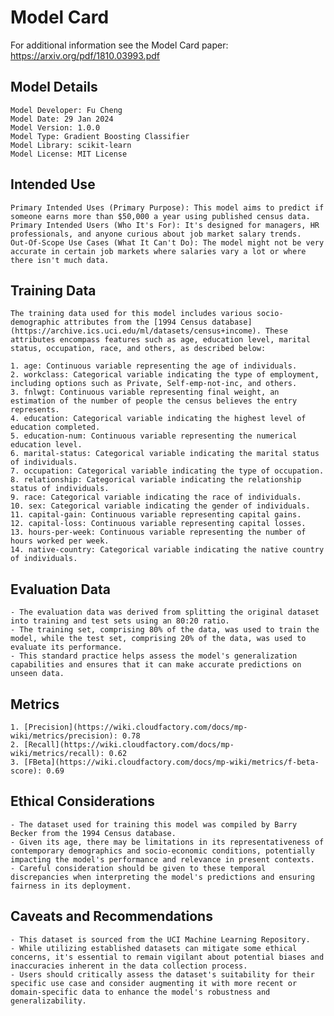 # Model Card
For additional information see the Model Card paper: https://arxiv.org/pdf/1810.03993.pdf

## Model Details
    Model Developer: Fu Cheng
    Model Date: 29 Jan 2024
    Model Version: 1.0.0
    Model Type: Gradient Boosting Classifier
    Model Library: scikit-learn
    Model License: MIT License 

## Intended Use
    Primary Intended Uses (Primary Purpose): This model aims to predict if someone earns more than $50,000 a year using published census data.
    Primary Intended Users (Who It's For): It's designed for managers, HR professionals, and anyone curious about job market salary trends.
    Out-Of-Scope Use Cases (What It Can't Do): The model might not be very accurate in certain job markets where salaries vary a lot or where there isn't much data.

## Training Data
    The training data used for this model includes various socio-demographic attributes from the [1994 Census database](https://archive.ics.uci.edu/ml/datasets/census+income). These attributes encompass features such as age, education level, marital status, occupation, race, and others, as described below:

    1. age: Continuous variable representing the age of individuals.
    2. workclass: Categorical variable indicating the type of employment, including options such as Private, Self-emp-not-inc, and others.
    3. fnlwgt: Continuous variable representing final weight, an estimation of the number of people the census believes the entry represents.
    4. education: Categorical variable indicating the highest level of education completed.
    5. education-num: Continuous variable representing the numerical education level.
    6. marital-status: Categorical variable indicating the marital status of individuals.
    7. occupation: Categorical variable indicating the type of occupation.
    8. relationship: Categorical variable indicating the relationship status of individuals.
    9. race: Categorical variable indicating the race of individuals.
    10. sex: Categorical variable indicating the gender of individuals.
    11. capital-gain: Continuous variable representing capital gains.
    12. capital-loss: Continuous variable representing capital losses.
    13. hours-per-week: Continuous variable representing the number of hours worked per week.
    14. native-country: Categorical variable indicating the native country of individuals.

## Evaluation Data
    - The evaluation data was derived from splitting the original dataset into training and test sets using an 80:20 ratio.
    - The training set, comprising 80% of the data, was used to train the model, while the test set, comprising 20% of the data, was used to evaluate its performance.
    - This standard practice helps assess the model's generalization capabilities and ensures that it can make accurate predictions on unseen data.

## Metrics
    1. [Precision](https://wiki.cloudfactory.com/docs/mp-wiki/metrics/precision): 0.78
    2. [Recall](https://wiki.cloudfactory.com/docs/mp-wiki/metrics/recall): 0.62
    3. [FBeta](https://wiki.cloudfactory.com/docs/mp-wiki/metrics/f-beta-score): 0.69

## Ethical Considerations
    - The dataset used for training this model was compiled by Barry Becker from the 1994 Census database.
    - Given its age, there may be limitations in its representativeness of contemporary demographics and socio-economic conditions, potentially impacting the model's performance and relevance in present contexts.
    - Careful consideration should be given to these temporal discrepancies when interpreting the model's predictions and ensuring fairness in its deployment.

## Caveats and Recommendations
    - This dataset is sourced from the UCI Machine Learning Repository.
    - While utilizing established datasets can mitigate some ethical concerns, it's essential to remain vigilant about potential biases and inaccuracies inherent in the data collection process.
    - Users should critically assess the dataset's suitability for their specific use case and consider augmenting it with more recent or domain-specific data to enhance the model's robustness and generalizability.